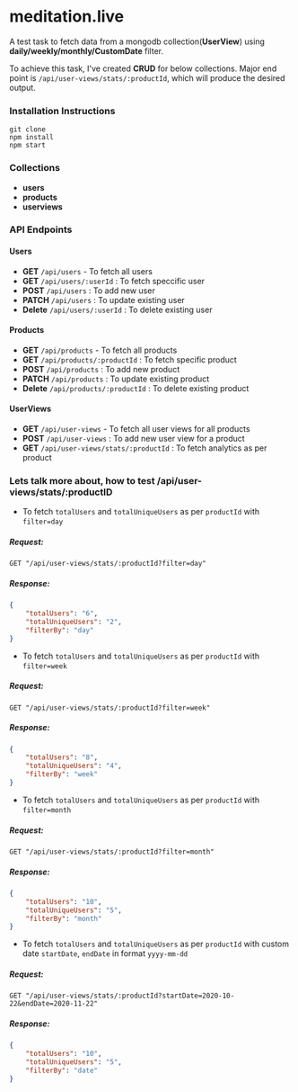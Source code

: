 # meditation.live
A test task to fetch data from a mongodb collection(**UserView**) using **daily/weekly/monthly/CustomDate** filter. 

To achieve this task, I've created **CRUD** for below collections. Major end point is `/api/user-views/stats/:productId`, which will produce the desired output.

### Installation Instructions

```
git clone
npm install
npm start
```

### Collections

- **users**
- **products**
- **userviews**

### API Endpoints

#### Users
- **GET** `/api/users` - To fetch all users  
- **GET** `/api/users/:userId` : To fetch speccific user
- **POST** `/api/users` : To add new user
- **PATCH** `/api/users` : To update existing user
- **Delete** `/api/users/:userId` : To delete existing user

#### Products
- **GET** `/api/products` - To fetch all products  
- **GET** `/api/products/:productId` : To fetch specific product
- **POST** `/api/products` : To add new product
- **PATCH** `/api/products` : To update existing product
- **Delete** `/api/products/:productId` : To delete existing product

#### UserViews
- **GET** `/api/user-views` - To fetch all user views for all products  
- **POST** `/api/user-views` : To add new user view for a product
- **GET** `/api/user-views/stats/:productId` : To fetch analytics as per product


### Lets talk more about, how to test **/api/user-views/stats/:productID**

- To fetch `totalUsers` and `totalUniqueUsers` as per `productId` with `filter=day`

##### Request:

```GET "/api/user-views/stats/:productId?filter=day"```

##### Response:


```json
{
    "totalUsers": "6",
    "totalUniqueUsers": "2",
    "filterBy": "day" 
}
```

- To fetch `totalUsers` and `totalUniqueUsers` as per `productId` with `filter=week`

##### Request:

```GET "/api/user-views/stats/:productId?filter=week"```

##### Response:


```json
{
    "totalUsers": "8",
    "totalUniqueUsers": "4",
    "filterBy": "week"
}
```

- To fetch `totalUsers` and `totalUniqueUsers` as per `productId` with `filter=month`

##### Request:

```GET "/api/user-views/stats/:productId?filter=month"```

##### Response:


```json
{
    "totalUsers": "10",
    "totalUniqueUsers": "5",
    "filterBy": "month"
}
```

- To fetch `totalUsers` and `totalUniqueUsers` as per `productId` with custom date `startDate`, `endDate` in format `yyyy-mm-dd`

##### Request:

```GET "/api/user-views/stats/:productId?startDate=2020-10-22&endDate=2020-11-22"```

##### Response:


```json
{
    "totalUsers": "10",
    "totalUniqueUsers": "5",
    "filterBy": "date"
}
```
